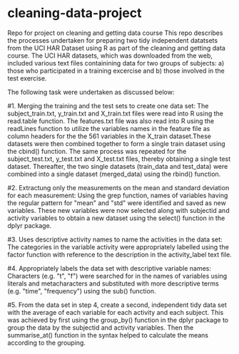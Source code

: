 # cleaning-data-project
Repo for project on cleaning and getting data course
This repo describes the processes undertaken for preparing two tidy independent datatsets from the UCI HAR Dataset using R as part of the cleaning and getting data course. The UCI HAR datasets, which was downloaded from the web, included various text files containining data for two groups of subjects: a) those who participated in a training excercise and b) those involved in the test exercise.

The following task were undertaken as discussed below:

#1. Merging the training and the test sets to create one data set:
The subject_train.txt, y_train.txt and X_train.txt files were read into R using the read.table function. The features.txt file was also read into R using the readLines function to utilize the variables names in the feature file as column headers for the the 561 variables in the X_train dataset.These datasets were then combined together to form a single train dataset using the cbind() function. The same process was repeated for the subject_test.txt, y_test.txt and X_test.txt files, thereby obtaining a single test dataset. Thereafter, the two single datasets (train_data and test_data) were combined into a single dataset (merged_data) using the rbind() function.

#2. Extractung only the measurements on the mean and standard deviation for each measurement: 
Using the grep function, names of variables having the regular pattern for "mean" and "std"  were identified and saved as new variables. These new variables were now selected along with subjectid and activity variables to obtain a new dataset using the select() function in the dplyr package. 

#3. Uses descriptive activity names to name the activities in the data set:
The categories in the variable activity were appropriately labelled using the factor function with reference to the description in the activity_label text file.

#4. Appropriately labels the data set with descriptive variable names:
Characters (e.g. "t", "f") were searched for in the names of variables using literals and metacharacters and substituted with more descriptive terms (e.g. "time", "frequency") using the sub() function.

#5. From the data set in step 4, create a second, independent tidy data set with the average of each variable for each activity and each subject.
This was achieved by first using the group_by() function in the dplyr package to group the data by the subjectid and activity variables. Then the summarise_at() function in the syntax helped to calculate the means according to the grouping.
